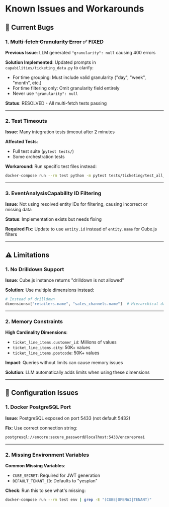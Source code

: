 # Known Issues and Workarounds

## 🐛 Current Bugs

### 1. ~~Multi-fetch Granularity Error~~ ✅ FIXED
**Previous Issue**: LLM generated `"granularity": null` causing 400 errors

**Solution Implemented**: Updated prompts in `capabilities/ticketing_data.py` to clarify:
- For time grouping: Must include valid granularity ("day", "week", "month", etc.)
- For time filtering only: Omit granularity field entirely
- Never use `"granularity": null`

**Status**: RESOLVED - All multi-fetch tests passing

---

### 2. Test Timeouts
**Issue**: Many integration tests timeout after 2 minutes

**Affected Tests**:
- Full test suite (`pytest tests/`)
- Some orchestration tests

**Workaround**: Run specific test files instead:
```bash
docker-compose run --rm test python -m pytest tests/ticketing/test_all_features.py -v
```

---

### 3. EventAnalysisCapability ID Filtering
**Issue**: Not using resolved entity IDs for filtering, causing incorrect or missing data

**Status**: Implementation exists but needs fixing

**Required Fix**: Update to use `entity.id` instead of `entity.name` for Cube.js filters

---

## ⚠️ Limitations

### 1. No Drilldown Support
**Issue**: Cube.js instance returns "drilldown is not allowed"

**Solution**: Use multiple dimensions instead:
```python
# Instead of drilldown
dimensions=["retailers.name", "sales_channels.name"]  # Hierarchical data
```

---

### 2. Memory Constraints
**High Cardinality Dimensions**:
- `ticket_line_items.customer_id`: Millions of values
- `ticket_line_items.city`: 50K+ values
- `ticket_line_items.postcode`: 50K+ values

**Impact**: Queries without limits can cause memory issues

**Solution**: LLM automatically adds limits when using these dimensions

---

## 🔧 Configuration Issues

### 1. Docker PostgreSQL Port
**Issue**: PostgreSQL exposed on port 5433 (not default 5432)

**Fix**: Use correct connection string:
```bash
postgresql://encore:secure_password@localhost:5433/encoreproai
```

---

### 2. Missing Environment Variables
**Common Missing Variables**:
- `CUBE_SECRET`: Required for JWT generation
- `DEFAULT_TENANT_ID`: Defaults to "yesplan"

**Check**: Run this to see what's missing:
```bash
docker-compose run --rm test env | grep -E "(CUBE|OPENAI|TENANT)"
```